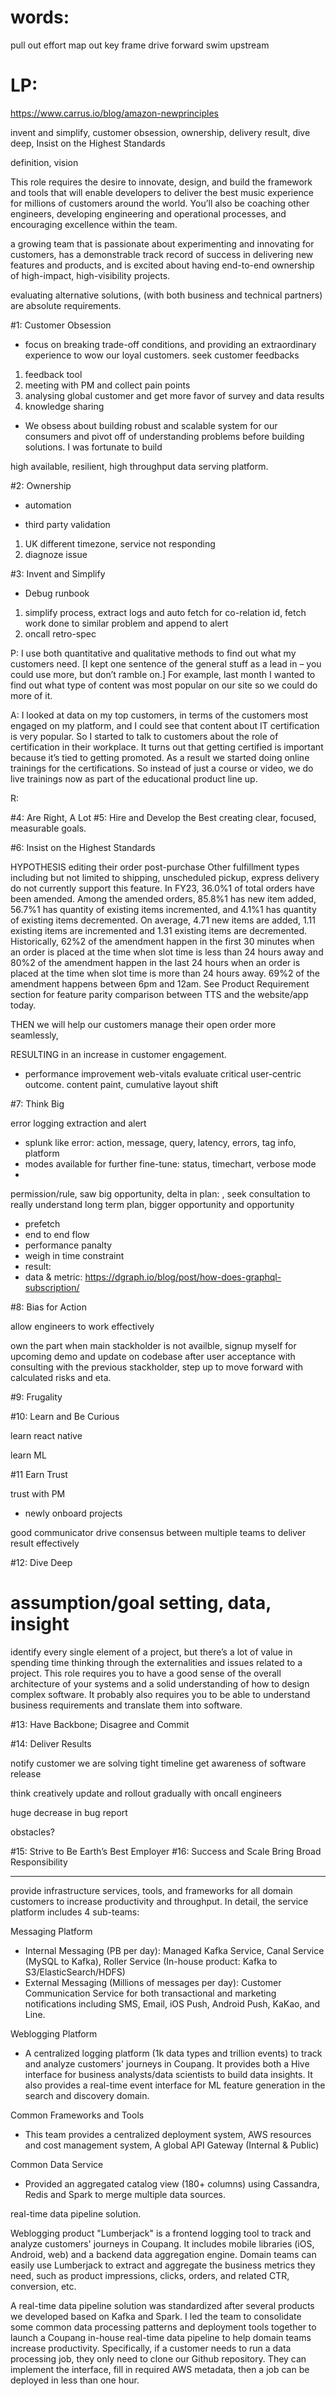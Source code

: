 
# words:

pull out effort
map out key frame
drive forward
swim upstream



# LP:

https://www.carrus.io/blog/amazon-newprinciples

invent and simplify, customer obsession, ownership,
delivery result, dive deep, Insist on the Highest Standards

definition, vision

This role requires the desire to innovate, design, and build the framework and tools that will enable developers to deliver the best music experience for millions of customers around the world. You’ll also be coaching other engineers, developing engineering and operational processes, and encouraging excellence within the team.

a growing team that is passionate about experimenting and innovating for customers, has a demonstrable track record of success in delivering new features and products, and is excited about having end-to-end ownership of high-impact, high-visibility projects. 

 evaluating alternative solutions,
(with both business and technical partners) are absolute requirements. 


#1: Customer Obsession
-  focus on breaking trade-off conditions, and providing an extraordinary experience to wow our loyal customers. seek customer feedbacks
 1. feedback tool
 2. meeting with PM and collect pain points
 3. analysing global customer and get more favor of survey and data results
 4. knowledge sharing 


- We obsess about building robust and scalable system for our consumers and pivot off of understanding problems before building solutions. I was fortunate to build

high available, resilient, high throughput data serving platform.


#2: Ownership

- automation

- third party validation
 1. UK different timezone, service not responding
 2. diagnoze issue

#3: Invent and Simplify

- Debug runbook
 1. simplify process, extract logs and auto fetch for co-relation id, fetch work done to similar problem and append to alert
 2. oncall retro-spec 

P: I use both quantitative and qualitative methods to find out what my customers need. [I kept one sentence of the general stuff as a lead in – you could use more, but don’t ramble on.] For example, last month I wanted to find out what type of content was most popular on our site so we could do more of it.

A: I looked at data on my top customers, in terms of the customers most engaged on my platform, and I could see that content about IT certification is very popular. So I started to talk to customers about the role of certification in their workplace. It turns out that getting certified is important because it’s tied to getting promoted. As a result we started doing online trainings for the certifications. So instead of just a course or video, we do live trainings now as part of the educational product line up.


R: 

#4: Are Right, A Lot
#5: Hire and Develop the Best
creating clear, focused, measurable goals. 


#6: Insist on the Highest Standards

 HYPOTHESIS editing their order post-purchase 
 Other fulfillment types including but not limited to shipping, unscheduled pickup, express delivery do not currently support this feature. In FY23, 36.0%1 of total orders have been amended. Among the amended orders, 85.8%1 has new item added, 56.7%1 has quantity of existing items incremented, and 4.1%1 has quantity of existing items decremented. On average, 4.71 new items are added, 1.11 existing items are incremented and 1.31 existing items are decremented. Historically, 62%2 of the amendment happen in the first 30 minutes when an order is placed at the time when slot time is less than 24 hours away and 80%2 of the amendment happen in the last 24 hours when an order is placed at the time when slot time is more than 24 hours away. 69%2 of the amendment happens between 6pm and 12am. See Product Requirement section for feature parity comparison between TTS and the website/app today.

 THEN we will help our customers manage their open order more seamlessly,

 RESULTING in an increase in customer engagement.


- performance improvement
 web-vitals evaluate critical user-centric outcome.
 content paint, cumulative layout shift
![]()



#7: Think Big

error logging extraction and alert
 - splunk like error: action, message, query, latency, errors, tag info, platform
 - modes available for further fine-tune: status, timechart, verbose mode
 - 


permission/rule, saw big opportunity, delta in plan: , seek consultation to really understand long term plan, bigger opportunity and opportunity
- prefetch
- end to end flow
- performance panalty
- weigh in time constraint
- result: 
- data & metric: 
https://dgraph.io/blog/post/how-does-graphql-subscription/

#8: Bias for Action

allow engineers to work effectively


 
own the part when main stackholder is not availble, signup myself for upcoming demo and update on codebase after user acceptance 
with consulting with the previous stackholder, step up to move forward with calculated risks and eta.




#9: Frugality




#10: Learn and Be Curious

learn react native


learn ML

#11 Earn Trust

 trust with PM
 - newly onboard projects


good communicator
drive consensus between multiple teams to deliver result effectively
 

#12: Dive Deep
# assumption/goal setting, data, insight

identify every single element of a project, but there’s a lot of value in spending time thinking through the externalities and issues related to a project. This role requires you to have a good sense of the overall architecture of your systems and a solid understanding of how to design complex software. It probably also requires you to be able to understand business requirements and translate them into software. 


#13: Have Backbone; Disagree and Commit



#14: Deliver Results

notify customer we are solving
tight timeline
get awareness of software release

think creatively 
update and rollout gradually with oncall engineers

huge decrease in bug report


obstacles?






#15:  Strive to Be Earth’s Best Employer
#16: Success and Scale Bring Broad Responsibility







---



provide infrastructure services, tools, and frameworks for all domain customers to increase productivity and throughput. In detail, the service platform includes 4 sub-teams: 

Messaging Platform 
- Internal Messaging (PB per day): Managed Kafka Service, Canal Service (MySQL to Kafka), Roller Service (In-house product: Kafka to S3/ElasticSearch/HDFS) 
- External Messaging (Millions of messages per day): Customer Communication Service for both transactional and marketing notifications including SMS, Email, iOS Push, Android Push, KaKao, and Line. 

Weblogging Platform 
- A centralized logging platform (1k data types and trillion events) to track and analyze customers' journeys in Coupang. It provides both a Hive interface for business analysts/data scientists to build data insights. It also provides a real-time event interface for ML feature generation in the search and discovery domain. 

Common Frameworks and Tools 
- This team provides a centralized deployment system, AWS resources and cost management system, A global API Gateway (Internal & Public) 

Common Data Service  
- Provided an aggregated catalog view (180+ columns) using Cassandra, Redis and Spark to merge multiple data sources.



 real-time data pipeline solution.


Weblogging product "Lumberjack" is a frontend logging tool to track and analyze customers' journeys in Coupang. It includes mobile libraries (iOS, Android, web) and a backend data aggregation engine. Domain teams can easily use Lumberjack to extract and aggregate the business metrics they need, such as product impressions, clicks, orders, and related CTR, conversion, etc.

A real-time data pipeline solution was standardized after several products we developed based on Kafka and Spark. I led the team to consolidate some common data processing patterns and deployment tools together to launch a Coupang in-house real-time data pipeline to help domain teams increase productivity. Specifically, if a customer needs to run a data processing job, they only need to clone our Github repository. They can implement the interface, fill in required AWS metadata, then a job can be deployed in less than one hour.